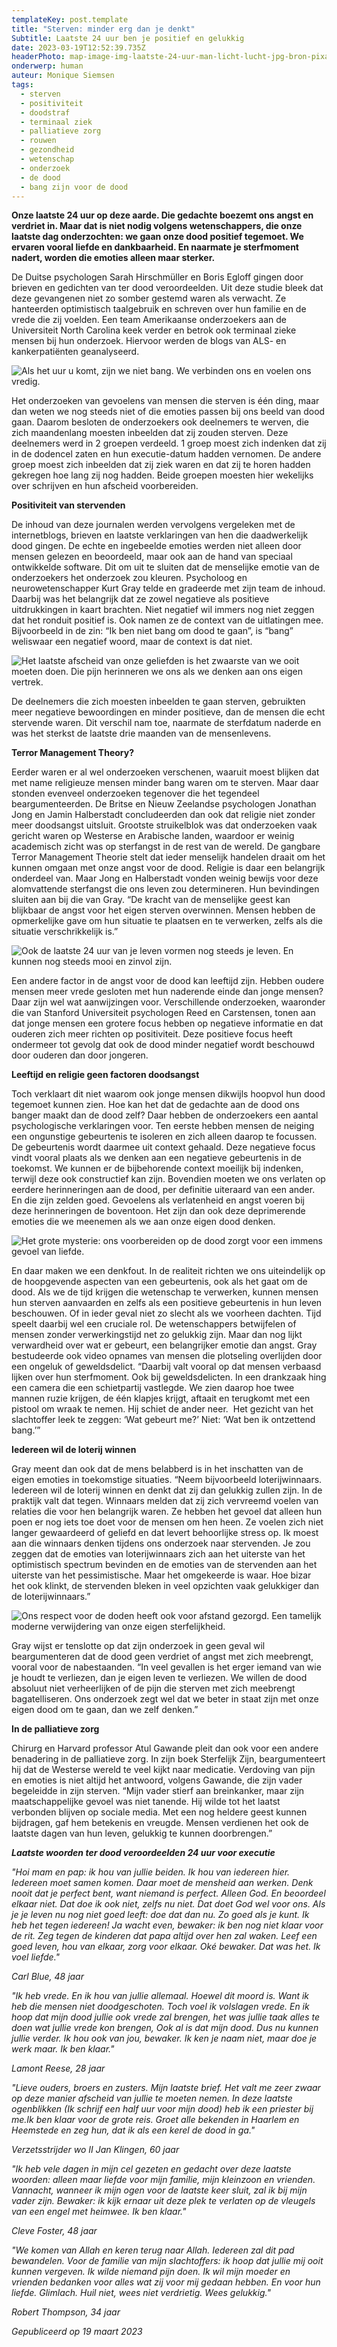 ```yaml
---
templateKey: post.template
title: "Sterven: minder erg dan je denkt"
Subtitle: Laatste 24 uur ben je positief en gelukkig
date: 2023-03-19T12:52:39.735Z
headerPhoto: map-image-img-laatste-24-uur-man-licht-lucht-jpg-bron-pixabay-com-onderschrift-24-uur-man-in-licht
onderwerp: human
auteur: Monique Siemsen
tags:
  - sterven
  - positiviteit
  - doodstraf
  - terminaal ziek
  - palliatieve zorg
  - rouwen
  - gezondheid
  - wetenschap
  - onderzoek
  - de dood
  - bang zijn voor de dood
---
```

**Onze laatste 24 uur op deze aarde. Die gedachte boezemt ons angst en verdriet in. Maar dat is niet nodig volgens wetenschappers, die onze laatste dag onderzochten: we gaan onze dood positief tegemoet. We ervaren vooral liefde en dankbaarheid. En naarmate je sterfmoment nadert, worden die emoties alleen maar sterker.**

De Duitse psychologen Sarah Hirschmüller en Boris Egloff gingen door brieven en gedichten van ter dood veroordeelden. Uit deze studie bleek dat deze gevangenen niet zo somber gestemd waren als verwacht. Ze hanteerden optimistisch taalgebruik en schreven over hun familie en de vrede die zij voelden. Een team Amerikaanse onderzoekers aan de Universiteit North Carolina keek verder en betrok ook terminaal zieke mensen bij hun onderzoek. Hiervoor werden de blogs van ALS- en kankerpatiënten geanalyseerd. 

![Als het uur u komt, zijn we niet bang. We verbinden ons en voelen ons vredig.](/img/laatste-24-uur-vrouw-grafzerk.jpg "Pixabay.com")

Het onderzoeken van gevoelens van mensen die sterven is één ding, maar dan weten we nog steeds niet of die emoties passen bij ons beeld van dood gaan. Daarom besloten de onderzoekers ook deelnemers te werven, die zich maandenlang moesten inbeelden dat zij zouden sterven. Deze deelnemers werd in 2 groepen verdeeld. 1 groep moest zich indenken dat zij in de dodencel zaten en hun executie-datum hadden vernomen. De andere groep moest zich inbeelden dat zij ziek waren en dat zij te horen hadden gekregen hoe lang zij nog hadden. Beide groepen moesten hier wekelijks over schrijven en hun afscheid voorbereiden.

**Positiviteit van stervenden**

De inhoud van deze journalen werden vervolgens vergeleken met de internetblogs, brieven en laatste verklaringen van hen die daadwerkelijk dood gingen. De echte en ingebeelde emoties werden niet alleen door mensen gelezen en beoordeeld, maar ook aan de hand van speciaal ontwikkelde software. Dit om uit te sluiten dat de menselijke emotie van de onderzoekers het onderzoek zou kleuren. Psycholoog en neurowetenschapper Kurt Gray telde en gradeerde met zijn team de inhoud. Daarbij was het belangrijk dat ze zowel negatieve als positieve uitdrukkingen in kaart brachten. Niet negatief wil immers nog niet zeggen dat het ronduit positief is. Ook namen ze de context van de uitlatingen mee. Bijvoorbeeld in de zin: “Ik ben niet bang om dood te gaan”, is “bang” weliswaar een negatief woord, maar de context is dat niet. 

![Het laatste afscheid van onze geliefden is het zwaarste van we ooit moeten doen. Die pijn herinneren we ons als we denken aan ons eigen vertrek.](/img/laatste-24-uur-engel-standbeeld.jpg "Pixabay.com")

De deelnemers die zich moesten inbeelden te gaan sterven, gebruikten meer negatieve bewoordingen en minder positieve, dan de mensen die echt stervende waren. Dit verschil nam toe, naarmate de sterfdatum naderde en was het sterkst de laatste drie maanden van de mensenlevens. 

**Terror Management Theory?**

Eerder waren er al wel onderzoeken verschenen, waaruit moest blijken dat met name religieuze mensen minder bang waren om te sterven. Maar daar stonden evenveel onderzoeken tegenover die het tegendeel beargumenteerden. De Britse en Nieuw Zeelandse psychologen Jonathan Jong en Jamin Halberstadt concludeerden dan ook dat religie niet zonder meer doodsangst uitsluit. Grootste struikelblok was dat onderzoeken vaak gericht waren op Westerse en Arabische landen, waardoor er weinig academisch zicht was op sterfangst in de rest van de wereld. De gangbare Terror Management Theorie stelt dat ieder menselijk handelen draait om het kunnen omgaan met onze angst voor de dood. Religie is daar een belangrijk onderdeel van. Maar Jong en Halberstadt vonden weinig bewijs voor deze alomvattende sterfangst die ons leven zou determineren. Hun bevindingen sluiten aan bij die van Gray. “De kracht van de menselijke geest kan blijkbaar de angst voor het eigen sterven overwinnen. Mensen hebben de opmerkelijke gave om hun situatie te plaatsen en te verwerken, zelfs als die situatie verschrikkelijk is.”

![Ook de laatste 24 uur van je leven vormen nog steeds je leven. En kunnen nog steeds mooi en zinvol zijn.](/img/laatste-24-uur-handen-gevouwen.jpg "Pixabay.com")

Een andere factor in de angst voor de dood kan leeftijd zijn. Hebben oudere mensen meer vrede gesloten met hun naderende einde dan jonge mensen? Daar zijn wel wat aanwijzingen voor. Verschillende onderzoeken, waaronder die van Stanford Universiteit psychologen Reed en Carstensen, tonen aan dat jonge mensen een grotere focus hebben op negatieve informatie en dat ouderen zich meer richten op positiviteit. Deze positieve focus heeft ondermeer tot gevolg dat ook de dood minder negatief wordt beschouwd door ouderen dan door jongeren.

**Leeftijd en religie geen factoren doodsangst**

Toch verklaart dit niet waarom ook jonge mensen dikwijls hoopvol hun dood tegemoet kunnen zien. Hoe kan het dat de gedachte aan de dood ons banger maakt dan de dood zelf? Daar hebben de onderzoekers een aantal psychologische verklaringen voor. Ten eerste hebben mensen de neiging een ongunstige gebeurtenis te isoleren en zich alleen daarop te focussen. De gebeurtenis wordt daarmee uit context gehaald. Deze negatieve focus vindt vooral plaats als we denken aan een negatieve gebeurtenis in de toekomst. We kunnen er de bijbehorende context moeilijk bij indenken, terwijl deze ook constructief kan zijn. Bovendien moeten we ons verlaten op eerdere herinneringen aan de dood, per definitie uiteraard van een ander. En die zijn zelden goed. Gevoelens als verlatenheid en angst voeren bij deze herinneringen de boventoon. Het zijn dan ook deze deprimerende emoties die we meenemen als we aan onze eigen dood denken.

![Het grote mysterie: ons voorbereiden op de dood zorgt voor een immens gevoel van liefde.](/img/laatste-24-uur-brandende-kaarsen.jpg "Pixabay.com")

En daar maken we een denkfout. In de realiteit richten we ons uiteindelijk op de hoopgevende aspecten van een gebeurtenis, ook als het gaat om de dood. Als we de tijd krijgen die wetenschap te verwerken, kunnen mensen hun sterven aanvaarden en zelfs als een positieve gebeurtenis in hun leven beschouwen. Of in ieder geval niet zo slecht als we voorheen dachten. Tijd speelt daarbij wel een cruciale rol. De wetenschappers betwijfelen of mensen zonder verwerkingstijd net zo gelukkig zijn. Maar dan nog lijkt verwardheid over wat er gebeurt, een belangrijker emotie dan angst. Gray bestudeerde ook video opnames van mensen die plotseling overlijden door een ongeluk of geweldsdelict. “Daarbij valt vooral op dat mensen verbaasd lijken over hun sterfmoment. Ook bij geweldsdelicten. In een drankzaak hing een camera die een schietpartij vastlegde. We zien daarop hoe twee mannen ruzie krijgen, de één klapjes krijgt, aftaait en terugkomt met een pistool om wraak te nemen. Hij schiet de ander neer.  Het gezicht van het slachtoffer leek te zeggen: ‘Wat gebeurt me?’ Niet: ‘Wat ben ik ontzettend bang.’” 

**Iedereen wil de loterij winnen**

Gray meent dan ook dat de mens belabberd is in het inschatten van de eigen emoties in toekomstige situaties. “Neem bijvoorbeeld loterijwinnaars. Iedereen wil de loterij winnen en denkt dat zij dan gelukkig zullen zijn. In de praktijk valt dat tegen. Winnaars melden dat zij zich vervreemd voelen van relaties die voor hen belangrijk waren. Ze hebben het gevoel dat alleen hun poen er nog iets toe doet voor de mensen om hen heen. Ze voelen zich niet langer gewaardeerd of geliefd en dat levert behoorlijke stress op. Ik moest aan die winnaars denken tijdens ons onderzoek naar stervenden. Je zou zeggen dat de emoties van loterijwinnaars zich aan het uiterste van het optimistisch spectrum bevinden en de emoties van de stervenden aan het uiterste van het pessimistische. Maar het omgekeerde is waar. Hoe bizar het ook klinkt, de stervenden bleken in veel opzichten vaak gelukkiger dan de loterijwinnaars.”

![Ons respect voor de doden heeft ook voor afstand gezorgd. Een tamelijk moderne verwijdering van onze eigen sterfelijkheid.](/img/laatste-24-uur-kist-begravenis.jpg "Pixabay.com")

Gray wijst er tenslotte op dat zijn onderzoek in geen geval wil beargumenteren dat de dood geen verdriet of angst met zich meebrengt, vooral voor de nabestaanden. “In veel gevallen is het erger iemand van wie je houdt te verliezen, dan je eigen leven te verliezen. We willen de dood absoluut niet verheerlijken of de pijn die sterven met zich meebrengt bagatelliseren. Ons onderzoek zegt wel dat we beter in staat zijn met onze eigen dood om te gaan, dan we zelf denken.” 

**In de palliatieve zorg**

Chirurg en Harvard professor Atul Gawande pleit dan ook voor een andere benadering in de palliatieve zorg. In zijn boek Sterfelijk Zijn, beargumenteert hij dat de Westerse wereld te veel kijkt naar medicatie. Verdoving van pijn en emoties is niet altijd het antwoord, volgens Gawande, die zijn vader begeleidde in zijn sterven. “Mijn vader stierf aan breinkanker, maar zijn maatschappelijke gevoel was niet tanende. Hij wilde tot het laatst verbonden blijven op sociale media. Met een nog heldere geest kunnen bijdragen, gaf hem betekenis en vreugde. Mensen verdienen het ook de laatste dagen van hun leven, gelukkig te kunnen doorbrengen.”

***Laatste woorden ter dood veroordeelden 24 uur voor executie***

*"Hoi mam en pap: ik hou van jullie beiden. Ik hou van iedereen hier. Iedereen moet samen komen. Daar moet de mensheid aan werken. Denk nooit dat je perfect bent, want niemand is perfect. Alleen God. En beoordeel elkaar niet. Dat doe ik ook niet, zelfs nu niet. Dat doet God wel voor ons. Als je je leven nu nog niet goed leeft: doe dat dan nu. Zo goed als je kunt. Ik heb het tegen iedereen! Ja wacht even, bewaker: ik ben nog niet klaar voor de rit. Zeg tegen de kinderen dat papa altijd over hen zal waken. Leef een goed leven, hou van elkaar, zorg voor elkaar. Oké bewaker. Dat was het. Ik voel liefde."*

*Carl Blue, 48 jaar*

*"Ik heb vrede. En ik hou van jullie allemaal. Hoewel dit moord is. Want ik heb die mensen niet doodgeschoten. Toch voel ik volslagen vrede. En ik hoop dat mijn dood jullie ook vrede zal brengen, het was jullie taak alles te doen wat jullie vrede kon brengen, Ook al is dat mijn dood. Dus nu kunnen jullie verder. Ik hou ook van jou, bewaker. Ik ken je naam niet, maar doe je werk maar. Ik ben klaar."*

*Lamont Reese, 28 jaar*

*"Lieve ouders, broers en zusters. Mijn laatste brief. Het valt me zeer zwaar op deze manier afscheid van jullie te moeten nemen. In deze laatste ogenblikken (Ik schrijf een half uur voor mijn dood) heb ik een priester bij me.Ik ben klaar voor de grote reis. Groet alle bekenden in Haarlem en Heemstede en zeg hun, dat ik als een kerel de dood in ga."*

*Verzetsstrijder wo II Jan Klingen, 60 jaar*

*"Ik heb vele dagen in mijn cel gezeten en gedacht over deze laatste woorden: alleen maar liefde voor mijn familie, mijn kleinzoon en vrienden. Vannacht, wanneer ik mijn ogen voor de laatste keer sluit, zal ik bij mijn vader zijn. Bewaker: ik kijk ernaar uit deze plek te verlaten op de vleugels van een engel met heimwee. Ik ben klaar."*

*Cleve Foster, 48 jaar*

*"We komen van Allah en keren terug naar Allah. Iedereen zal dit pad bewandelen. Voor de familie van mijn slachtoffers: ik hoop dat jullie mij ooit kunnen vergeven. Ik wilde niemand pijn doen. Ik wil mijn moeder en vrienden bedanken voor alles wat zij voor mij gedaan hebben. En voor hun liefde. Glimlach. Huil niet, wees niet verdrietig. Wees gelukkig."*

*Robert Thompson, 34 jaar*

*G﻿epubliceerd op 19 maart 2023*